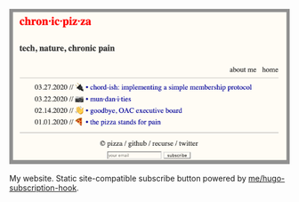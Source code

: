 <a href=https://chronicpizza.net/>![](./screenshot.png)</a>

My website. Static site-compatible subscribe button powered by [me/hugo-subscription-hook](https://github.com/slin63/hugo-subscription-hook).
